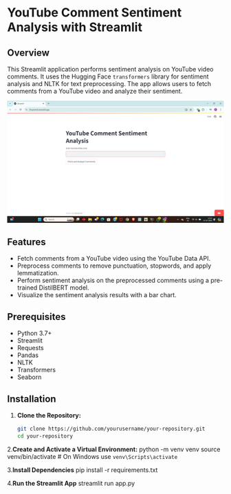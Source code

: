 # YouTube Comment Sentiment Analysis with Streamlit

## Overview

This Streamlit application performs sentiment analysis on YouTube video comments. It uses the Hugging Face `transformers` library for sentiment analysis and NLTK for text preprocessing. The app allows users to fetch comments from a YouTube video and analyze their sentiment.

![App Screenshot](https://github.com/Tejasnyadav/LLM-APP/blob/main/Screenshot%202024-07-27%20153326.png)


## Features

- Fetch comments from a YouTube video using the YouTube Data API.
- Preprocess comments to remove punctuation, stopwords, and apply lemmatization.
- Perform sentiment analysis on the preprocessed comments using a pre-trained DistilBERT model.
- Visualize the sentiment analysis results with a bar chart.

## Prerequisites

- Python 3.7+
- Streamlit
- Requests
- Pandas
- NLTK
- Transformers
- Seaborn

## Installation

1. **Clone the Repository:**

   ```bash
   git clone https://github.com/yourusername/your-repository.git
   cd your-repository

2.**Create and Activate a Virtual Environment:**
python -m venv venv
source venv/bin/activate   # On Windows use `venv\Scripts\activate`

3.**Install Dependencies**
pip install -r requirements.txt

4.**Run the Streamlit App**
streamlit run app.py

